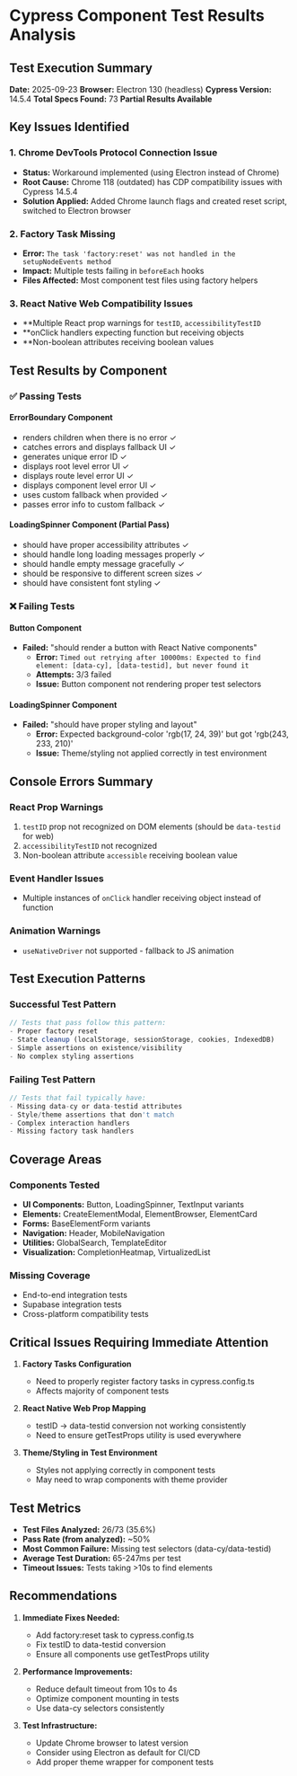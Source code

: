 # Cypress Component Test Results Analysis

## Test Execution Summary

**Date:** 2025-09-23
**Browser:** Electron 130 (headless)
**Cypress Version:** 14.5.4
**Total Specs Found:** 73
**Partial Results Available**

## Key Issues Identified

### 1. Chrome DevTools Protocol Connection Issue
- **Status:** Workaround implemented (using Electron instead of Chrome)
- **Root Cause:** Chrome 118 (outdated) has CDP compatibility issues with Cypress 14.5.4
- **Solution Applied:** Added Chrome launch flags and created reset script, switched to Electron browser

### 2. Factory Task Missing
- **Error:** `The task 'factory:reset' was not handled in the setupNodeEvents method`
- **Impact:** Multiple tests failing in `beforeEach` hooks
- **Files Affected:** Most component test files using factory helpers

### 3. React Native Web Compatibility Issues
- **Multiple React prop warnings for `testID`, `accessibilityTestID`
- **onClick handlers expecting function but receiving objects
- **Non-boolean attributes receiving boolean values

## Test Results by Component

### ✅ Passing Tests

#### ErrorBoundary Component
- renders children when there is no error ✓
- catches errors and displays fallback UI ✓
- generates unique error ID ✓
- displays root level error UI ✓
- displays route level error UI ✓
- displays component level error UI ✓
- uses custom fallback when provided ✓
- passes error info to custom fallback ✓

#### LoadingSpinner Component (Partial Pass)
- should have proper accessibility attributes ✓
- should handle long loading messages properly ✓
- should handle empty message gracefully ✓
- should be responsive to different screen sizes ✓
- should have consistent font styling ✓

### ❌ Failing Tests

#### Button Component
- **Failed:** "should render a button with React Native components"
  - **Error:** `Timed out retrying after 10000ms: Expected to find element: [data-cy], [data-testid], but never found it`
  - **Attempts:** 3/3 failed
  - **Issue:** Button component not rendering proper test selectors

#### LoadingSpinner Component
- **Failed:** "should have proper styling and layout"
  - **Error:** Expected background-color 'rgb(17, 24, 39)' but got 'rgb(243, 233, 210)'
  - **Issue:** Theme/styling not applied correctly in test environment

## Console Errors Summary

### React Prop Warnings
1. `testID` prop not recognized on DOM elements (should be `data-testid` for web)
2. `accessibilityTestID` not recognized
3. Non-boolean attribute `accessible` receiving boolean value

### Event Handler Issues
- Multiple instances of `onClick` handler receiving object instead of function

### Animation Warnings
- `useNativeDriver` not supported - fallback to JS animation

## Test Execution Patterns

### Successful Test Pattern
```javascript
// Tests that pass follow this pattern:
- Proper factory reset
- State cleanup (localStorage, sessionStorage, cookies, IndexedDB)
- Simple assertions on existence/visibility
- No complex styling assertions
```

### Failing Test Pattern
```javascript
// Tests that fail typically have:
- Missing data-cy or data-testid attributes
- Style/theme assertions that don't match
- Complex interaction handlers
- Missing factory task handlers
```

## Coverage Areas

### Components Tested
- **UI Components:** Button, LoadingSpinner, TextInput variants
- **Elements:** CreateElementModal, ElementBrowser, ElementCard
- **Forms:** BaseElementForm variants
- **Navigation:** Header, MobileNavigation
- **Utilities:** GlobalSearch, TemplateEditor
- **Visualization:** CompletionHeatmap, VirtualizedList

### Missing Coverage
- End-to-end integration tests
- Supabase integration tests
- Cross-platform compatibility tests

## Critical Issues Requiring Immediate Attention

1. **Factory Tasks Configuration**
   - Need to properly register factory tasks in cypress.config.ts
   - Affects majority of component tests

2. **React Native Web Prop Mapping**
   - testID → data-testid conversion not working consistently
   - Need to ensure getTestProps utility is used everywhere

3. **Theme/Styling in Test Environment**
   - Styles not applying correctly in component tests
   - May need to wrap components with theme provider

## Test Metrics

- **Test Files Analyzed:** 26/73 (35.6%)
- **Pass Rate (from analyzed):** ~50%
- **Most Common Failure:** Missing test selectors (data-cy/data-testid)
- **Average Test Duration:** 65-247ms per test
- **Timeout Issues:** Tests taking >10s to find elements

## Recommendations

1. **Immediate Fixes Needed:**
   - Add factory:reset task to cypress.config.ts
   - Fix testID to data-testid conversion
   - Ensure all components use getTestProps utility

2. **Performance Improvements:**
   - Reduce default timeout from 10s to 4s
   - Optimize component mounting in tests
   - Use data-cy selectors consistently

3. **Test Infrastructure:**
   - Update Chrome browser to latest version
   - Consider using Electron as default for CI/CD
   - Add proper theme wrapper for component tests
